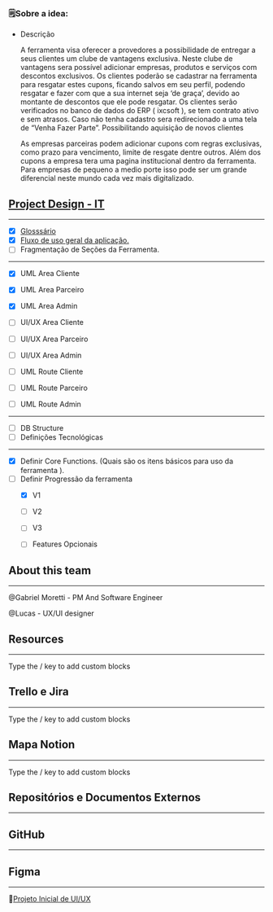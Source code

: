 ### 🗒️Sobre a idea:

-   Descrição
    
    A ferramenta visa oferecer a provedores a possibilidade de entregar a seus clientes um clube de vantagens exclusiva. Neste clube de vantagens sera possível adicionar empresas, produtos e serviços com descontos exclusivos. Os clientes poderão se cadastrar na ferramenta para resgatar estes cupons, ficando salvos em seu perfil, podendo resgatar e fazer com que a sua internet seja ‘de graça’, devido ao montante de descontos que ele pode resgatar. Os clientes serão verificados no banco de dados do ERP ( ixcsoft ), se tem contrato ativo e sem atrasos. Caso não tenha cadastro sera redirecionado a uma tela de “Venha Fazer Parte”. Possibilitando aquisição de novos clientes
    
    As empresas parceiras podem adicionar cupons com regras exclusivas, como prazo para vencimento, limite de resgate dentre outros. Além dos cupons a empresa tera uma pagina institucional dentro da ferramenta. Para empresas de pequeno a medio porte isso pode ser um grande diferencial neste mundo cada vez mais digitalizado.
    

## [Project Design - IT](https://www.notion.so/Arquitetura-do-Sistema-3ea1e48a32a442e2b741d4082191fced)

---

-   [x] [Glosssário](https://www.notion.so/Gloss-rio-051491541b8e416eabaef2cbfd9cd4f0)
-   [x] [Fluxo de uso geral da aplicação.](https://www.notion.so/Fluxo-de-uso-geral-da-aplica-o-65f6c2a3d4024e0a9508ba337a281701)
-   [ ] Fragmentação de Seções da Ferramenta.

---

-   [x] UML Area Cliente
    
-   [x] UML Area Parceiro
    
-   [x] UML Area Admin
    
-   [ ] UI/UX Area Cliente
    
-   [ ] UI/UX Area Parceiro
    
-   [ ] UI/UX Area Admin
    
-   [ ] UML Route Cliente
    
-   [ ] UML Route Parceiro
    
-   [ ] UML Route Admin
    

---

-   [ ] DB Structure
-   [ ] Definições Tecnológicas

---

-   [x] Definir Core Functions. (Quais são os itens básicos para uso da ferramenta ).
-   [ ] Definir Progressão da ferramenta
    -   [x] V1
        
    -   [ ] V2
        
    -   [ ] V3
        
    -   [ ] Features Opcionais
        

## About this team

---

@Gabriel Moretti - PM And Software Engineer

@Lucas - UX/UI designer

## Resources

---

Type the / key to add custom blocks

## Trello e Jira

---

Type the / key to add custom blocks

## Mapa Notion

---

Type the / key to add custom blocks

## Repositórios e Documentos Externos

---

## GitHub

---

## Figma

---

📱[Projeto Inicial de UI/UX](https://www.figma.com/file/iNWdhB2L2DCYmYrJau0W03/Clube-de-Vantagens-R3?node-id=17%3A507&t=dGyBdb1An8m8bOak-1)
